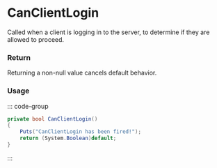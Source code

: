 <Badge type="danger" text="Carbon Compatible"/><Badge type="warning" text="Oxide Compatible"/>
# CanClientLogin
Called when a client is logging in to the server, to determine if they are allowed to proceed.
### Return
Returning a non-null value cancels default behavior.

### Usage
::: code-group
```csharp [Example]
private bool CanClientLogin()
{
	Puts("CanClientLogin has been fired!");
	return (System.Boolean)default;
}
```
:::
